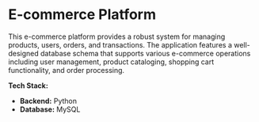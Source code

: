 # E-commerce Platform

This e-commerce platform provides a robust system for managing products, users, orders, and transactions. The application features a well-designed database schema that supports various e-commerce operations including user management, product cataloging, shopping cart functionality, and order processing.

**Tech Stack:**

* **Backend:** Python
* **Database:** MySQL
